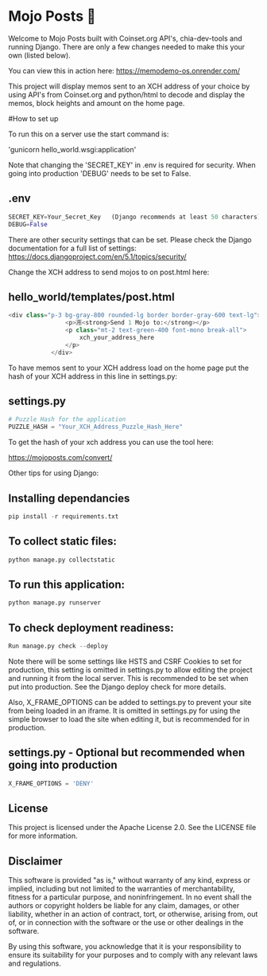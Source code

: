 # Mojo Posts 💚

Welcome to Mojo Posts built with Coinset.org API's, chia-dev-tools and running Django.  There are only a few changes needed to make this your own (listed below). 

You can view this in action here:  https://memodemo-os.onrender.com/

This project will display memos sent to an XCH address of your choice by using API's from Coinset.org and python/html to decode and display the memos, block heights and amount on the home page.

#How to set up

To run this on a server use the start command is:

'gunicorn hello_world.wsgi:application'

Note that changing the 'SECRET_KEY' in .env is required for security.
When going into production 'DEBUG' needs to be set to False.

## .env
```python
SECRET_KEY=Your_Secret_Key   (Django recommends at least 50 characters)
DEBUG=False
```

There are other security settings that can be set.  Please check the Django documentation for a full list of settings:  https://docs.djangoproject.com/en/5.1/topics/security/

Change the XCH address to send mojos to on post.html here:

## hello_world/templates/post.html
```python
<div class="p-3 bg-gray-800 rounded-lg border border-gray-600 text-lg">
                <p>🈷️<strong>Send 1 Mojo to:</strong></p>
                <p class="mt-2 text-green-400 font-mono break-all">
                    xch_your_address_here
                </p>
            </div>
```

To have memos sent to your XCH address load on the home page put the hash of your XCH address in this line in settings.py:

## settings.py

```python
# Puzzle Hash for the application
PUZZLE_HASH = "Your_XCH_Address_Puzzle_Hash_Here"
```

To get the hash of your xch address you can use the tool here:

https://mojoposts.com/convert/




Other tips for using Django:

## Installing dependancies

```python
pip install -r requirements.txt
```

## To collect static files:

```python
python manage.py collectstatic
```

## To run this application:

```python
python manage.py runserver
```
## To check deployment readiness:

```python
Run manage.py check --deploy
```
Note there will be some settings like HSTS and CSRF Cookies to set for production, this setting is omitted in settings.py to allow editing the project and running it from the local server.  This is recommended to be set when put into production.  See the Django deploy check for more details.

Also, X_FRAME_OPTIONS can be added to settings.py to prevent your site from being loaded in an iframe.  It is omitted in settings.py for using the simple browser to load the site when editing it, but is recommended for in production.

## settings.py - Optional but recommended when going into production

```python
X_FRAME_OPTIONS = 'DENY'
```

## License

This project is licensed under the Apache License 2.0. See the LICENSE file for more information.

## Disclaimer

This software is provided "as is," without warranty of any kind, express or implied, including but not limited to the warranties of merchantability, fitness for a particular purpose, and noninfringement. In no event shall the authors or copyright holders be liable for any claim, damages, or other liability, whether in an action of contract, tort, or otherwise, arising from, out of, or in connection with the software or the use or other dealings in the software.

By using this software, you acknowledge that it is your responsibility to ensure its suitability for your purposes and to comply with any relevant laws and regulations.
